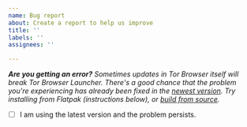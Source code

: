 ```yaml
---
name: Bug report
about: Create a report to help us improve
title: ''
labels: ''
assignees: ''

---
```


_**Are you getting an error?** Sometimes updates in Tor Browser itself will break Tor Browser Launcher. There's a good chance that the problem you're experiencing has already been fixed in the [newest version](https://gitlab.torproject.org/tpo/applications/torbrowser-launcher/-/tags). Try installing from Flatpak (instructions below), or [build from source](/BUILD.md)._
 - [ ] I am using the latest version and the problem persists.
